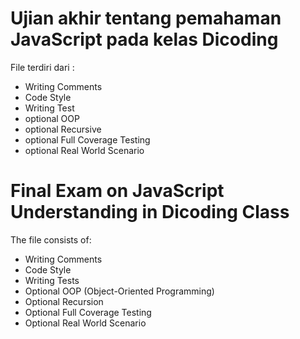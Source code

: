 # Ujian akhir tentang pemahaman JavaScript pada kelas Dicoding
File terdiri dari :

* Writing Comments
* Code Style
* Writing Test
* optional OOP
* optional Recursive
* optional Full Coverage Testing
* optional Real World Scenario

# Final Exam on JavaScript Understanding in Dicoding Class
The file consists of:
* Writing Comments
* Code Style
* Writing Tests
* Optional OOP (Object-Oriented Programming)
* Optional Recursion
* Optional Full Coverage Testing
* Optional Real World Scenario

